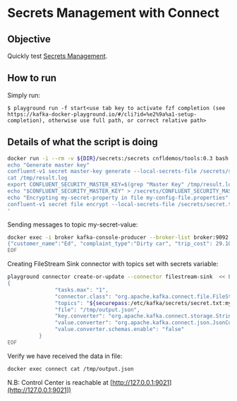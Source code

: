 # Secrets Management with Connect

## Objective

Quickly test [Secrets Management](https://docs.confluent.io/platform/current/security/secrets.html#secrets-management).

## How to run

Simply run:

```
$ playground run -f start<use tab key to activate fzf completion (see https://kafka-docker-playground.io/#/cli?id=%e2%9a%a1-setup-completion), otherwise use full path, or correct relative path>
```

## Details of what the script is doing

```bash
docker run -i --rm -v ${DIR}/secrets:/secrets cnfldemos/tools:0.3 bash -c '
echo "Generate master key"
confluent-v1 secret master-key generate --local-secrets-file /secrets/secret.txt --passphrase @/secrets/passphrase.txt > /tmp/result.log 2>&1
cat /tmp/result.log
export CONFLUENT_SECURITY_MASTER_KEY=$(grep "Master Key" /tmp/result.log | cut -d"|" -f 3 | sed "s/ //g" | tail -1 | tr -d "\n")
echo "$CONFLUENT_SECURITY_MASTER_KEY" > /secrets/CONFLUENT_SECURITY_MASTER_KEY
echo "Encrypting my-secret-property in file my-config-file.properties"
confluent-v1 secret file encrypt --local-secrets-file /secrets/secret.txt --remote-secrets-file /etc/kafka/secrets/secret.txt --config my-secret-property --config-file /secrets/my-config-file.properties
'
```

Sending messages to topic my-secret-value:

```bash
docker exec -i broker kafka-console-producer --broker-list broker:9092 --topic my-secret-value << EOF
{"customer_name":"Ed", "complaint_type":"Dirty car", "trip_cost": 29.10, "new_customer": false, "number_of_rides": 22}
EOF
```

Creating FileStream Sink connector with topics set with secrets variable:

```bash
playground connector create-or-update --connector filestream-sink  << EOF
{
               "tasks.max": "1",
               "connector.class": "org.apache.kafka.connect.file.FileStreamSinkConnector",
               "topics": "${securepass:/etc/kafka/secrets/secret.txt:my-config-file.properties/my-secret-property}",
               "file": "/tmp/output.json",
               "key.converter": "org.apache.kafka.connect.storage.StringConverter",
               "value.converter": "org.apache.kafka.connect.json.JsonConverter",
               "value.converter.schemas.enable": "false"
          }
EOF
```

Verify we have received the data in file:

```bash
docker exec connect cat /tmp/output.json
```

N.B: Control Center is reachable at [http://127.0.0.1:9021](http://127.0.0.1:9021])
